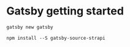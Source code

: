 # Gatsby getting started

```sh
gatsby new gatsby
```

```
npm install --S gatsby-source-strapi
```
